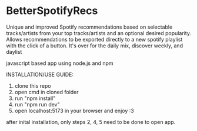 # BetterSpotifyRecs
Unique and improved Spotify recommendations based on selectable tracks/artists from your top tracks/artists and an optional desired popularity. Allows recommendations to be exported directly to a new spotify playlist with the click of a button. 
It's over for the daily mix, discover weekly, and daylist

javascript based app using node.js and npm

INSTALLATION/USE GUIDE:
1. clone this repo
2. open cmd in cloned folder
3. run "npm install"
4. run "npm run dev"
5. open localhost:5173 in your browser and enjoy :3

after inital installation, only steps 2, 4, 5 need to be done to open app.
